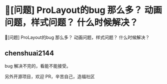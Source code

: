 # 🧐[问题] ProLayout的bug 那么多？ 动画问题，样式问题？ 什么时候解决？

🧐[问题] ProLayout的bug 那么多？ 动画问题，样式问题？ 什么时候解决？

## chenshuai2144

bug 解决不完的，看能不能接受。

另外开源项目，欢迎 PR，辛苦自己，造福社区
